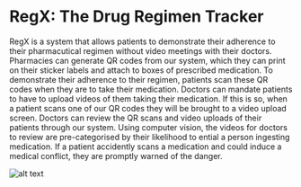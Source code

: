 # RegX: The Drug Regimen Tracker

RegX is a system that allows patients to demonstrate their adherence to their pharmacutical regimen without video meetings with their doctors. Pharmacies can generate QR codes from our system, which they can print on their sticker labels and attach to boxes of prescribed medication. To demonstrate their adherence to their regimen, patients scan these QR codes when they are to take their medication. Doctors can mandate patients to have to upload videos of them taking their medication. If this is so, when a patient scans one of our QR codes they will be brought to a video upload screen. Doctors can review the QR scans and video uploads of their patients through our system. Using computer vision, the videos for doctors to review are pre-categorised by their likelihood to ential a person ingesting medication. If a patient accidently scans a medication and could induce a medical conflict, they are promptly warned of the danger.

![alt text](https://github.com/DarrenKitching/DrugRegimenTracker/blob/master/preview.png?raw=true)
